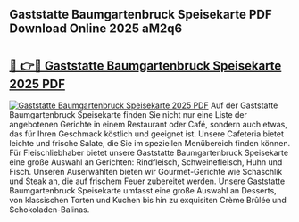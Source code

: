 ## Gaststatte Baumgartenbruck Speisekarte PDF Download Online 2025 aM2q6

# <h2><a href="http://gc5oubb.nevu.top/?p=Gaststatte+Baumgartenbruck+Speisekarte">🔗 👉🔴 Gaststatte Baumgartenbruck Speisekarte 2025 PDF</a></h2>

[![Gaststatte Baumgartenbruck Speisekarte 2025 PDF](https://i.imgur.com/dBaPXMq.png)](http://gc5oubb.nevu.top/?p=Gaststatte+Baumgartenbruck+Speisekarte)
Auf der Gaststatte Baumgartenbruck Speisekarte finden Sie nicht nur eine Liste der angebotenen Gerichte in einem Restaurant oder Café, sondern auch etwas, das für Ihren Geschmack köstlich und geeignet ist. Unsere Cafeteria bietet leichte und frische Salate, die Sie im speziellen Menübereich finden können. Für Fleischliebhaber bietet unsere Gaststatte Baumgartenbruck Speisekarte eine große Auswahl an Gerichten: Rindfleisch, Schweinefleisch, Huhn und Fisch. Unseren Auserwählten bieten wir Gourmet-Gerichte wie Schaschlik und Steak an, die auf frischem Feuer zubereitet werden. Unsere Gaststatte Baumgartenbruck Speisekarte umfasst eine große Auswahl an Desserts, von klassischen Torten und Kuchen bis hin zu exquisiten Crème Brûlée und Schokoladen-Balinas.
